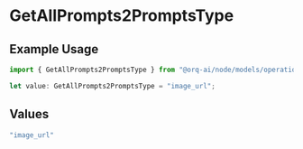 # GetAllPrompts2PromptsType

## Example Usage

```typescript
import { GetAllPrompts2PromptsType } from "@orq-ai/node/models/operations";

let value: GetAllPrompts2PromptsType = "image_url";
```

## Values

```typescript
"image_url"
```